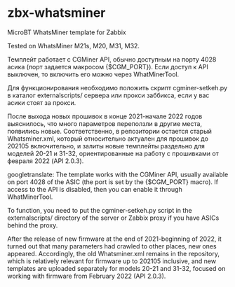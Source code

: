 # zbx-whatsminer
MicroBT WhatsMiner template for Zabbix

Tested on WhatsMiner M21s, M20, M31, M32.

Темплейт работает с CGMiner API, обычно доступным на порту 4028 асика (порт задается макросом {$CGM_PORT}).
Если доступ к API выключен, то включить его можно через WhatMinerTool.

Для функционирования необходимо положить скрипт cgminer-setkeh.py в каталог externalscripts/ сервера или прокси заббикса, если у вас асики стоят за прокси.

После выхода новых прошивок в конце 2021-начале 2022 годов выяснилось, что много параметров переползли в другие места, появились новые.
Соответственно, в репозитории остается старый Whatsminer.xml, который относительно актуален для прошивок до 202105 включительно, и залиты новые темплейты раздельно для моделей 20-21 и 31-32, ориентированные на работу с прошивками от февраля 2022 (API 2.0.3).


googletranslate:
The template works with the CGMiner API, usually available on port 4028 of the ASIC (the port is set by the {$CGM_PORT} macro).
If access to the API is disabled, then you can enable it through WhatMinerTool.

To function, you need to put the cgminer-setkeh.py script in the externalscripts/ directory of the server or Zabbix proxy if you have ASICs behind the proxy.

After the release of new firmware at the end of 2021-beginning of 2022, it turned out that many parameters had crawled to other places, new ones appeared.
Accordingly, the old Whatsminer.xml remains in the repository, which is relatively relevant for firmware up to 202105 inclusive, and new templates are uploaded separately for models 20-21 and 31-32, focused on working with firmware from February 2022 (API 2.0.3).
